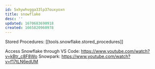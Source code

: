 ```yaml
---
id: 5xhywhvgga33lp37ouxyoxn
title: snowflake
desc: ''
updated: 1670683690918
created: 1665820960978
---
```


Stored Procedures: [[tools.snowflake.stored_procedures]]



Access Snowflake through VS Code: https://www.youtube.com/watch?v=kBtr_c8F8Wo
Snowpark: https://www.youtube.com/watch?v=f17tLN6edUM




